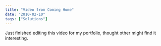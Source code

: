 ```yaml
---
title: "Video from Coming Home"
date: "2010-02-10"
tags: ["Solutions"]
---
```


Just finished editing this video for my portfolio, thought other might find it interesting.
